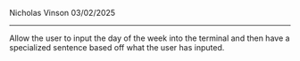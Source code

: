 Nicholas Vinson 03/02/2025

---------------------------

Allow the user to input the day of the week into the terminal and then have a specialized sentence based off what the user has inputed.